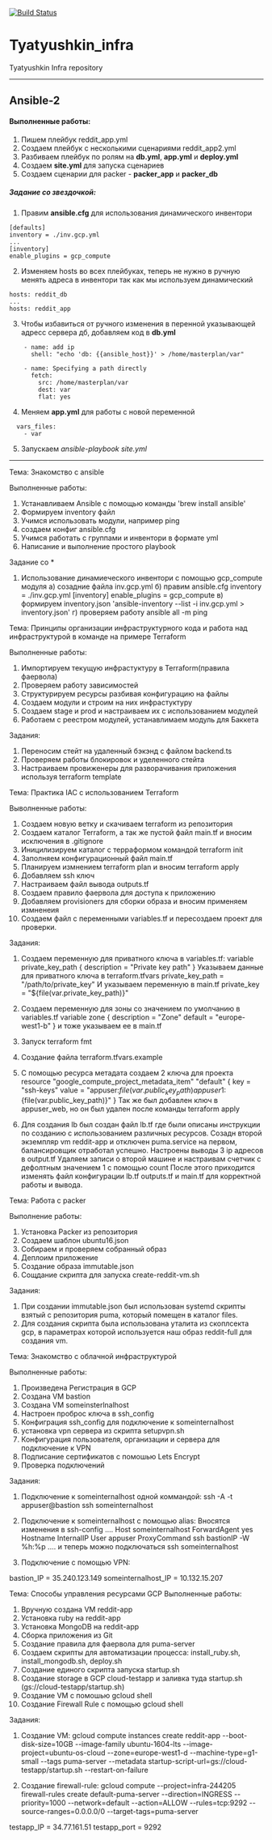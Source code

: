[![Build Status](https://travis-ci.com/Otus-DevOps-2020-02/Tyatyushkin_infra.svg?branch=master)](https://travis-ci.com/Otus-DevOps-2020-02/Tyatyushkin_infra)
# Tyatyushkin_infra
Tyatyushkin Infra repository

---

## Ansible-2

#### Выполненные работы:

1. Пишем плейбук reddit_app.yml
2. Создаем плейбук с несколькими сценариями reddit_app2.yml
3. Разбиваем плейбук по ролям на **db.yml**, **app.yml** и **deploy.yml**
4. Создаем **site.yml** для запуска сценариев
5. Создаем сценарии для packer - **packer_app** и **packer_db**

##### Задание со звездочкой:
1. Правим **ansible.cfg** для использования динамического инвентори
```
[defaults]
inventory = ./inv.gcp.yml
...
[inventory]
enable_plugins = gcp_compute
```
2. Изменяем hosts во всех плейбуках, теперь не нужно в ручную менять адреса в инвентори так как мы используем динамический
```
hosts: reddit_db
...
hosts: reddit_app
```
3. Чтобы избавиться от ручного изменения в перенной указывающей адресс сервера дб, добавляем код в **db.yml**
```
    - name: add ip
      shell: "echo 'db: {{ansible_host}}' > /home/masterplan/var"

    - name: Specifying a path directly
      fetch:
        src: /home/masterplan/var
        dest: var
        flat: yes
```
4. Меняем **app.yml** для работы с новой переменной
```
  vars_files:
    - var
```
5. Запускаем *ansible-playbook site.yml*
---

Teма: Знакомство с ansible

Выполненные работы:
1) Устанавливаем Ansible с помощью команды 'brew install ansible'
2) Формируем inventory файл
3) Учимся использовать модули, например ping
4) создаем конфиг ansible.cfg
5) Учимся работать с группами и инвентори в формате yml
6) Написание и выполнение простого playbook

Задание со *
1) Использование динамиеческого инвентори с помощью gcp_compute модуля
  a) созадние файла inv.gcp.yml
  б) правим ansible.cfg
  inventory = ./inv.gcp.yml
  [inventory]
   enable_plugins = gcp_compute
  в) формируем inventory.json 'ansible-inventory --list -i inv.gcp.yml > inventory.json'
  г) проверяем работу ansible all -m ping


Тема: Принципы организации инфраструктурного кода и работа над инфраструктурой в команде на примере Terraform

Выполненные работы:
1) Импортируем текущую инфрастуктуру в Terraform(правила фаервола)
2) Проверяем работу зависимостей
3) Структурируем ресурсы разбивая конфигурацию на файлы
4) Создаем модули и строим на них инфрастуктуру
5) Создаем stage и prod  и настраиваем их с использованием модулей
6) Работаем с реестром модулей, устанавлимаем модуль для Баккета

Задания:
1) Переносим стейт на удаленный бэкэнд с файлом backend.ts
2) Проверяем работы блокировок и уделенного стейта
3) Настраиваем провиженеры для разворачивания приложения используя terraform template


Тема: Практика IAC с использованием Terraform

Выволненные работы:
1) Создаем новую ветку и скачиваем terraform из репозитория
2) Создаем каталог Terraform, а так же пустой файл main.tf и вносим исключения в .gitignore
3) Иницилизируем каталог с терраформом командой terraform init
4) Заполняем конфигурационный файл main.tf
5) Планируем измнением terraform plan и вносим terraform apply
6) Добавляем ssh ключ
7) Настраиваем файл вывода outputs.tf
8) Создаем правило фаервола для доступа к приложению
9) Добавляем provisioners для сборки образа и вносим применяем измненеия
10) Создаем файл с переменными variables.tf и пересоздаем проект для проверки.

Задания:
1) Создаем переменную для приватного ключа в variables.tf:
	variable private_key_path {
  description = "Private key path"
  }
  Указываем данные для приватного ключа в terraform.tfvars
  private_key_path = "/path/to/private_key"
  И указываем переменную в main.tf
  private_key = "${file(var.private_key_path)}"
2) Создаем переменную для зоны со значением по умолчанию в variables.tf
  variable zone {
  description = "Zone"
  default     = "europe-west1-b"
  }
  и тоже указываем ее в main.tf
3) Запуск terraform fmt
4) Создание файла terraform.tfvars.example

5) C помощью ресурса метадата создаем 2 ключа для проекта
	resource "google_compute_project_metadata_item" "default" {
  		key   = "ssh-keys"
  		value = "appuser:${file(var.public_key_path)}appuser1:${file(var.public_key_path)}"
	}
Так же был добавлен ключ в appuser_web, но он был удален после команды terraform apply

6) Для создания lb был создан файл lb.tf где были описаны инструкции по созданию с использованием различных ресурсов.
 Созадн второй экземпляр vm reddit-app и отключен puma.service на первом, балансировщик отработал успешно.
 Настроены выводы 3 ip адресов в output.tf
 Удаляем записи о второй машине и настраивам счетчик с дефолтным значением  1 с помощью count
 После этого приходится изменять файл конфигурации lb.tf outputs.tf и main.tf для корректной работы и вывода.



Тема: Работа с packer

Выполнение работы:
1) Установка Packer из репозитория
2) Создаем шаблон ubuntu16.json
3) Собираем и проверяем собранный образ
4) Деплоим приложение
5) Создание образа immutable.json
6) Сощдание скрипта для запуска create-reddit-vm.sh

Задания:
1) При создании immutable.json был использован systemd скрипты взятый с репозитория puma, который помещен в каталог files.
2) Для создания скрипта была использована уталита из скоплсекта gcp, в параметрах которой используется наш образ reddit-full для создания vm.



Тема: Знакомство с облачной инфраструктурой

Выполненные работы:
1) Произведена Регистрация в GCP
2) Создана VM bastion
3) Создана VM someinsterlnalhost
4) Настроен проброс ключа в ssh_config
5) Конфиграция ssh_config для подключение к someinternalhost
6) установка vpn сервера из скрипта setupvpn.sh
7) Конфигурация пользователя, организации и сервера для подключение к VPN
8) Подписание сертификатов с помошью Lets Encrypt
9) Проверка подключений

Задания:
1) Подключение к someinternalhost одной коммандой: ssh -A -t appuser@bastion  ssh someinternalhost

2) Подключение к someinternalhost с помощью alias:
Вносятся изменения в ssh-config
....
Host someinternalhost
  ForwardAgent yes
  Hostname InternalIP
  User appuser
  ProxyCommand ssh bastionIP -W %h:%p
....
и теперь можно подключаться ssh someinternalhost

3) Подключение с помощью VPN:

bastion_IP = 35.240.123.149
someinternalhost_IP = 10.132.15.207

Тема: Способы управления ресурсами GCP
Выполненные работы:
1) Вручную создана VM reddit-app
2) Установка ruby на reddit-app
3) Установка MongoDB на reddit-app
4) Сборка приложения из Git
5) Создание правила для фаервола для puma-server
6) Создаем скрипты для автоматизации процесса: install_ruby.sh, install_mongodb.sh, deploy.sh
7) Создание единого скрипта запуска startup.sh
8) Создание storage в GCP cloud-testapp и заливка туда startup.sh (gs://cloud-testapp/startup.sh)
9) Создание VM с помошью gcloud shell
10) Создание Firewall Rule c помощью gcloud shell

Задания:
1) Создание VM: gcloud compute instances create reddit-app --boot-disk-size=10GB --image-family ubuntu-1604-lts --image-project=ubuntu-os-cloud --zone=europe-west1-d --machine-type=g1-small --tags puma-server --metadata startup-script-url=gs://cloud-testapp/startup.sh --restart-on-failure

2) Создание firewall-rule: gcloud compute --project=infra-244205 firewall-rules create default-puma-server --direction=INGRESS --priority=1000 --network=default --action=ALLOW --rules=tcp:9292 --source-ranges=0.0.0.0/0 --target-tags=puma-server

testapp_IP = 34.77.161.51
testapp_port = 9292
